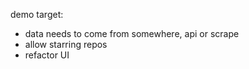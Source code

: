 demo target: 
- data needs to come from somewhere, api or scrape 
- allow starring repos
- refactor UI
